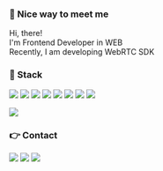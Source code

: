  ### 🤞 Nice way to meet me
 <p>
  Hi, there!<br/>
  I'm Frontend Developer in WEB <br/> 
  Recently, I am developing WebRTC SDK
</p>
 
 <p>
	<h3>📖 Stack</h3>
	<span> <img src="https://img.shields.io/badge/Javascript-F7DF1E?style=for-the-badge&logo=Javascript&logoColor=white"/></span>
	<span><img src="https://img.shields.io/badge/React-61DAFB?style=for-the-badge&logo=React&logoColor=white"/></span>
   <span> <img src="https://img.shields.io/badge/TypeScript-3178C6?style=for-the-badge&logo=TypeScript&logoColor=white"/></span>
    <span><img src="https://img.shields.io/badge/HTML5-E34F26?style=for-the-badge&logo=HTML5&logoColor=white"/></span>
    <span><img src="https://img.shields.io/badge/CSS3-1572B6?style=for-the-badge&logo=CSS3&logoColor=white"/></span>
	<span><img src="https://img.shields.io/badge/JAVA-007396?style=for-the-badge&logo=java&logoColor=white"/></span>
	<span><img src="https://img.shields.io/badge/jquery-0769AD?style=for-the-badge&logo=jquery&logoColor=white"/></span>
   <span> <img src="https://img.shields.io/badge/mssql-4479A1?style=for-the-badge&logo=Microsoft SQL Server&logoColor=white"/></span>
   
</p>

<p>
   <img src="https://github-readme-stats.vercel.app/api?username=cozynye&show_icons=true&theme=dark"/>
</p>
  
<p>
  <h3>👉 Contact</h3>
  <a href="https://github.com/cozynye"><img src="https://img.shields.io/badge/Github-181717?style=flat-square&logo=Github&logoColor=white"/></a>
  <a href="https://reviewoftheworld.tistory.com/"><img src="https://img.shields.io/badge/Tech%20Blog-11B48A?style=flat-square&logo=Vimeo&logoColor=white&link=https://reviewoftheworld.tistory.com/" /></a>
  <a href="mailto:cozynye@gmail.com"><img src="https://img.shields.io/badge/Gmail-D14836?style=flat-square&logo=Gmail&logoColor=white&link=cozynye@gmail.com"/></a>
</p>
